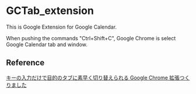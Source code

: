 # GCTab_extension
This is Google Extension for Google Calendar.

When pushing the commands "Ctrl+Shift+C", Google Chrome is select Google Calendar tab and window.

## Reference
[キーの入力だけで目的のタブに素早く切り替えられる Google Chrome 拡張つくりました](https://qiita.com/suzuki86/items/70ea98983238d29e2987)
